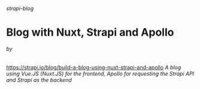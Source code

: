 ###### strapi-blog
# Blog with Nuxt, Strapi and Apollo
###### by
https://strapi.io/blog/build-a-blog-using-nuxt-strapi-and-apollo
*A blog using Vue.JS (Nuxt.JS) for the frontend, Apollo for requesting the Strapi API and Strapi as the backend*
